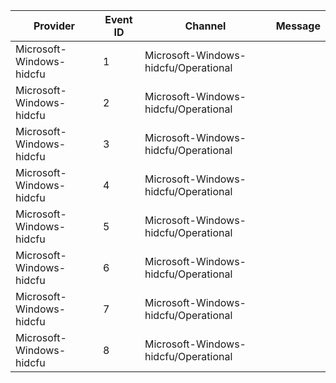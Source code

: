 Provider                  |  Event ID  |  Channel                               |  Message
--------------------------|------------|----------------------------------------|---------
Microsoft-Windows-hidcfu  |  1         |  Microsoft-Windows-hidcfu/Operational  |
Microsoft-Windows-hidcfu  |  2         |  Microsoft-Windows-hidcfu/Operational  |
Microsoft-Windows-hidcfu  |  3         |  Microsoft-Windows-hidcfu/Operational  |
Microsoft-Windows-hidcfu  |  4         |  Microsoft-Windows-hidcfu/Operational  |
Microsoft-Windows-hidcfu  |  5         |  Microsoft-Windows-hidcfu/Operational  |
Microsoft-Windows-hidcfu  |  6         |  Microsoft-Windows-hidcfu/Operational  |
Microsoft-Windows-hidcfu  |  7         |  Microsoft-Windows-hidcfu/Operational  |
Microsoft-Windows-hidcfu  |  8         |  Microsoft-Windows-hidcfu/Operational  |